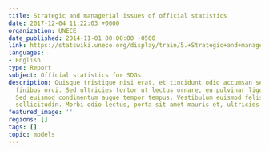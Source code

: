 ```yaml
---
title: Strategic and managerial issues of official statistics
date: 2017-12-04 11:22:03 +0000
organization: UNECE
date_published: 2014-11-01 00:00:00 -0500
link: https://statswiki.unece.org/display/train/5.+Strategic+and+managerial+issues+of+official+statistics#expand-Statisticalprogrammescoordinationwithinstatisticalsystems
languages:
- English
type: Report
subject: Official statistics for SDGs
description: Quisque tristique nisi erat, et tincidunt odio accumsan sed. Nullam et
  finibus orci. Sed ultricies tortor ut lectus ornare, eu pulvinar ligula facilisis.
  Sed euismod condimentum augue tempor tempus. Vestibulum euismod felis quis volutpat
  sollicitudin. Morbi odio lectus, porta sit amet mauris et, ultricies suscipit eros.
featured_image: ''
regions: []
tags: []
topic: models
---
```

